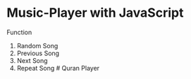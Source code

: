 # Music-Player with JavaScript

Function
1) Random Song
2) Previous Song
3) Next Song
4) Repeat Song
#   Q u r a n   P l a y e r  
 